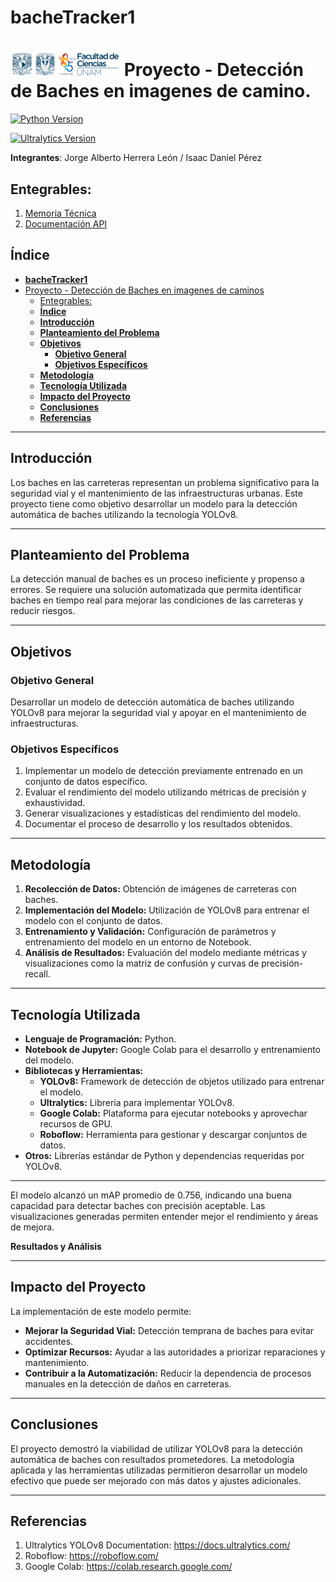 # **bacheTracker1**


# ![Logo Facultad de Ciencias](images/logoFC85.png) Proyecto - Detección de Baches en imagenes de camino.

[![Python Version](https://img.shields.io/badge/python-3.10-blue.svg)](https://www.python.org/downloads/release/python-3100/)


[![Ultralytics Version](https://img.shields.io/badge/ultralytics-8.0.56-green.svg)](https://pypi.org/project/ultralytics/8.0.56/)



**Integrantes**: Jorge Alberto Herrera León / Isaac Daniel Pérez


## Entegrables:

1. [Memoria Técnica](dev_model/MEMORIA-TECNICA.md)
1. [Documentación API](app/api-documentation.md)


## **Índice**
- [**bacheTracker1**](#bachetracker1)
- [ Proyecto - Detección de Baches en imagenes de caminos](#-proyecto---Detección-de-Baches-en-imagenes-de-caminos)
  - [Entegrables:](#entegrables)
  - [**Índice**](#índice)
  - [**Introducción**](#introducción)
  - [**Planteamiento del Problema**](#planteamiento-del-problema)
  - [**Objetivos**](#objetivos)
    - [**Objetivo General**](#objetivo-general)
    - [**Objetivos Específicos**](#objetivos-específicos)
  - [**Metodología**](#metodología)
  - [**Tecnología Utilizada**](#tecnología-utilizada)
  - [**Impacto del Proyecto**](#impacto-del-proyecto)
  - [**Conclusiones**](#conclusiones)
  - [**Referencias**](#referencias)

---

## **Introducción**
Los baches en las carreteras representan un problema significativo para la seguridad vial y el mantenimiento de las infraestructuras urbanas. Este proyecto tiene como objetivo desarrollar un modelo para la detección automática de baches utilizando la tecnología YOLOv8.

---

## **Planteamiento del Problema**
La detección manual de baches es un proceso ineficiente y propenso a errores. Se requiere una solución automatizada que permita identificar baches en tiempo real para mejorar las condiciones de las carreteras y reducir riesgos.

---

## **Objetivos**

### **Objetivo General**
Desarrollar un modelo de detección automática de baches utilizando YOLOv8 para mejorar la seguridad vial y apoyar en el mantenimiento de infraestructuras.

### **Objetivos Específicos**
1. Implementar un modelo de detección previamente entrenado en un conjunto de datos específico.
2. Evaluar el rendimiento del modelo utilizando métricas de precisión y exhaustividad.
3. Generar visualizaciones y estadísticas del rendimiento del modelo.
4. Documentar el proceso de desarrollo y los resultados obtenidos.

---

## **Metodología**
1. **Recolección de Datos:** Obtención de imágenes de carreteras con baches.
2. **Implementación del Modelo:** Utilización de YOLOv8 para entrenar el modelo con el conjunto de datos.
3. **Entrenamiento y Validación:** Configuración de parámetros y entrenamiento del modelo en un entorno de Notebook.
4. **Análisis de Resultados:** Evaluación del modelo mediante métricas y visualizaciones como la matriz de confusión y curvas de precisión-recall.

---

## **Tecnología Utilizada**
- **Lenguaje de Programación:** Python.
- **Notebook de Jupyter:** Google Colab para el desarrollo y entrenamiento del modelo.
- **Bibliotecas y Herramientas:**
  - **YOLOv8:** Framework de detección de objetos utilizado para entrenar el modelo.
  - **Ultralytics:** Librería para implementar YOLOv8.
  - **Google Colab:** Plataforma para ejecutar notebooks y aprovechar recursos de GPU.
  - **Roboflow:** Herramienta para gestionar y descargar conjuntos de datos.
- **Otros:** Librerías estándar de Python y dependencias requeridas por YOLOv8.

---

  El modelo alcanzó un mAP promedio de 0.756, indicando una buena capacidad para detectar baches con precisión aceptable. Las visualizaciones generadas permiten entender mejor el rendimiento y áreas de mejora.

**Resultados y Análisis**



---

## **Impacto del Proyecto**
La implementación de este modelo permite:
- **Mejorar la Seguridad Vial:** Detección temprana de baches para evitar accidentes.
- **Optimizar Recursos:** Ayudar a las autoridades a priorizar reparaciones y mantenimiento.
- **Contribuir a la Automatización:** Reducir la dependencia de procesos manuales en la detección de daños en carreteras.

---

## **Conclusiones**
El proyecto demostró la viabilidad de utilizar YOLOv8 para la detección automática de baches con resultados prometedores. La metodología aplicada y las herramientas utilizadas permitieron desarrollar un modelo efectivo que puede ser mejorado con más datos y ajustes adicionales.

---

## **Referencias**
1. Ultralytics YOLOv8 Documentation: https://docs.ultralytics.com/
2. Roboflow: https://roboflow.com/
3. Google Colab: https://colab.research.google.com/
